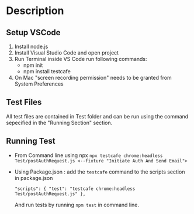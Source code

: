 # Description


## Setup VSCode
1. Install node.js   
2. Install Visual Studio Code and open project
3. Run Terminal inside VS Code run following commands:
    -   npm init
    -   npm install testcafe
4. On Mac "screen recording permission" needs to be granted from System Preferences

## Test Files
All test files are contained in Test folder and can be run using the command sepecified in the "Running Section" section.

## Running Test
- From Command line using npx
    `npx testcafe chrome:headless Test/postAuthRequest.js <--fixture "Initiate Auth And Send Email"> `

- Using Package.json : add the `testcafe` command to the scripts section in 
package.json

    `"scripts": {
        "test": "testcafe chrome:headless Test/postAuthRequest.js"
    },`

    And run tests by running `npm test` in command line.



 
